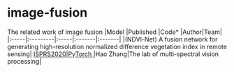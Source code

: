 # image-fusion
The related work of image fusion
|Model |Published |Code* |Author|Team|
|:-----|:---------|:-----|:-------|:-------|
|(NDVI-Net) A fusion  network for generating high-resolution normalized difference vegetation index in remote sensing| [ISPRS2020]()|[PyTorch ]()|Hao Zhang|The lab of multi-spectral vision processing|
